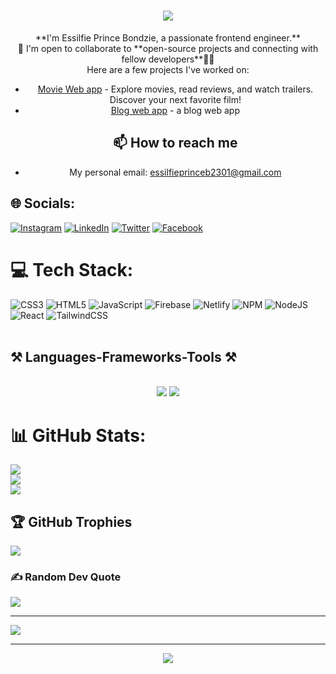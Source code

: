 <h1 align="center">
    <img src="https://readme-typing-svg.herokuapp.com/?font=Righteous&size=35&center=true&vCenter=true&width=500&height=70&duration=4000&lines=Prince+Essilfie+Here!+👋;+Welcome+to+my+space!+🤗+✨;" />
</h1>



<!--
**pbessilfie/pbessilfie** is a ✨ _special_ ✨ repository because its `README.md` (this file) appears on your GitHub profile.

Here are some ideas to get you started:

- 🔭 I’m currently working on ...
- 🌱 I’m currently learning ...
- 👯 I’m looking to collaborate on ...
- 🤔 I’m looking for help with ...
- 💬 Ask me about ...
- 📫 How to reach me: ...
- 😄 Pronouns: ...
- ⚡ Fun fact: ...

## Projects


-->
<div align = "center">
**I'm Essilfie Prince Bondzie, a passionate frontend engineer.**
  <br/>
🤝 I'm open to collaborate to **open-source projects and connecting with fellow developers**👨‍💻
  <br/>
  Here are a few projects I've worked on:

- [Movie Web app](https://github.com/pbessilfie/CineSpectra-Movie-Website-.git) - Explore movies, read reviews, and watch trailers. Discover your next favorite film!
- [Blog web app](https://github.com/pbessilfie/BitBlogHub.git) - a blog web app
  <br/>
  ## 📫 How to reach me
* My personal email: essilfieprinceb2301@gmail.com
  
</div>



## 🌐 Socials:
[![Instagram](https://img.shields.io/badge/Instagram-%23E4405F.svg?logo=Instagram&logoColor=white)](https://instagram.com/paa_kow_2301) [![LinkedIn](https://img.shields.io/badge/LinkedIn-%230077B5.svg?logo=linkedin&logoColor=white)](https://linkedin.com/in/prince-essilfie-bondzie-600aa322a/) [![Twitter](https://img.shields.io/badge/Twitter-%231DA1F2.svg?logo=Twitter&logoColor=white)](https://twitter.com/@paakow_2301) [![Facebook](https://img.shields.io/badge/Facebook-%231DA1F2.svg?logo=Facebook&logoColor=white)](https://facebook.com/prince.essilfiebondzie) 

# 💻 Tech Stack:
![CSS3](https://img.shields.io/badge/css3-%231572B6.svg?style=for-the-badge&logo=css3&logoColor=white) ![HTML5](https://img.shields.io/badge/html5-%23E34F26.svg?style=for-the-badge&logo=html5&logoColor=white) ![JavaScript](https://img.shields.io/badge/javascript-%23323330.svg?style=for-the-badge&logo=javascript&logoColor=%23F7DF1E)   ![Firebase](https://img.shields.io/badge/firebase-%23039BE5.svg?style=for-the-badge&logo=firebase) ![Netlify](https://img.shields.io/badge/netlify-%23000000.svg?style=for-the-badge&logo=netlify&logoColor=#00C7B7)  ![NPM](https://img.shields.io/badge/NPM-%23000000.svg?style=for-the-badge&logo=npm&logoColor=white) ![NodeJS](https://img.shields.io/badge/node.js-6DA55F?style=for-the-badge&logo=node.js&logoColor=white) ![React](https://img.shields.io/badge/react-%2320232a.svg?style=for-the-badge&logo=react&logoColor=%2361DAFB) ![TailwindCSS](https://img.shields.io/badge/tailwindcss-%2338B2AC.svg?style=for-the-badge&logo=tailwind-css&logoColor=white)  
<br/>
<h2 align="left">⚒️ Languages-Frameworks-Tools ⚒️</h2>

<br>

<div align="center">
    <img src="https://skillicons.dev/icons?i=figma,html,css,js,react,git,github,wordpress" />
    <img src="https://skillicons.dev/icons?i=nextjs,python,java,cs,cpp,mysql,vscode" /><br>
</div>

# 📊 GitHub Stats:
![](https://github-readme-stats.vercel.app/api?username=pbessilfie&theme=dark&hide_border=true&include_all_commits=false&count_private=true)<br/>
![](https://github-readme-streak-stats.herokuapp.com/?user=pbessilfie&theme=dark&hide_border=true)<br/>
![](https://github-readme-stats.vercel.app/api/top-langs/?username=pbessilfie&theme=dark&hide_border=true&include_all_commits=false&count_private=true&layout=compact)

## 🏆 GitHub Trophies
![](https://github-profile-trophy.vercel.app/?username=pbessilfie&theme=radical&no-frame=true&no-bg=true&margin-w=4)

### ✍️ Random Dev Quote
![](https://quotes-github-readme.vercel.app/api?type=horizontal&theme=radical)


---
[![](https://visitcount.itsvg.in/api?id=pbessilfie&icon=0&color=0)](https://visitcount.itsvg.in)

<hr/>

<div align="center">
    <img src="https://readme-typing-svg.herokuapp.com/?font=Righteous&size=25&center=true&vCenter=true&width=500&height=60&duration=4000&lines=Thank+you+for+the+visit!+🙏;+See+you+another+time!+😊;+Byeee!+👋" />
</div>

<!-- Proudly created with GPRM ( https://gprm.itsvg.in ) -->

